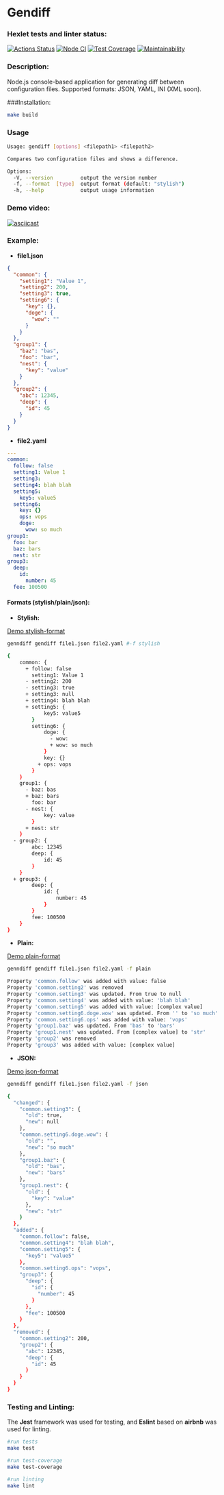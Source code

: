# Gendiff

### Hexlet tests and linter status:

[![Actions Status](https://github.com/DoniyorLatipov/fullstack-javascript-project-46/actions/workflows/hexlet-check.yml/badge.svg)](https://github.com/DoniyorLatipov/fullstack-javascript-project-46/actions)
[![Node CI](https://github.com/DoniyorLatipov/fullstack-javascript-project-46/actions/workflows/nodejs.yml/badge.svg)](https://github.com/DoniyorLatipov/fullstack-javascript-project-46/actions/workflows/nodejs.yml)
[![Test Coverage](https://api.codeclimate.com/v1/badges/7d3e5b5dd5b833e988f0/test_coverage)](https://codeclimate.com/github/DoniyorLatipov/fullstack-javascript-project-46/test_coverage)
[![Maintainability](https://api.codeclimate.com/v1/badges/7d3e5b5dd5b833e988f0/maintainability)](https://codeclimate.com/github/DoniyorLatipov/fullstack-javascript-project-46/maintainability)

### Description:

Node.js console-based application for generating diff between configuration files. Supported formats: JSON, YAML, INI (XML soon).

###Installation:

```bash
make build
```

### Usage

```bash
Usage: gendiff [options] <filepath1> <filepath2>

Compares two configuration files and shows a difference.

Options:
  -V, --version         output the version number
  -f, --format  [type]  output format (default: "stylish")
  -h, --help            output usage information
```

### Demo video:

[![asciicast](https://asciinema.org/a/jyrTr6E9btKo76sdrUqrB7l14.svg)](https://asciinema.org/a/jyrTr6E9btKo76sdrUqrB7l14)

### Example:

- **file1.json**

```json
{
  "common": {
    "setting1": "Value 1",
    "setting2": 200,
    "setting3": true,
    "setting6": {
      "key": {},
      "doge": {
        "wow": ""
      }
    }
  },
  "group1": {
    "baz": "bas",
    "foo": "bar",
    "nest": {
      "key": "value"
    }
  },
  "group2": {
    "abc": 12345,
    "deep": {
      "id": 45
    }
  }
}
```

- **file2.yaml**

```yaml
---
common:
  follow: false
  setting1: Value 1
  setting3:
  setting4: blah blah
  setting5:
    key5: value5
  setting6:
    key: {}
    ops: vops
    doge:
      wow: so much
group1:
  foo: bar
  baz: bars
  nest: str
group3:
  deep:
    id:
      number: 45
  fee: 100500
```

#### Formats (stylish/plain/json):

- **Stylish:**

[Demo stylish-format](https://asciinema.org/a/KgQMC1YJPDAdjCUIXo3LvvHdr 'Demo stylish-format')

```bash
genndiff gendiff file1.json file2.yaml #-f stylish

{
    common: {
      + follow: false
        setting1: Value 1
      - setting2: 200
      - setting3: true
      + setting3: null
      + setting4: blah blah
      + setting5: {
            key5: value5
        }
        setting6: {
            doge: {
              - wow:
              + wow: so much
            }
            key: {}
          + ops: vops
        }
    }
    group1: {
      - baz: bas
      + baz: bars
        foo: bar
      - nest: {
            key: value
        }
      + nest: str
    }
  - group2: {
        abc: 12345
        deep: {
            id: 45
        }
    }
  + group3: {
        deep: {
            id: {
                number: 45
            }
        }
        fee: 100500
    }
}
```

- **Plain:**

[Demo plain-format](https://asciinema.org/a/CtNXRiBTo9BhBie6ydCHpRymL 'Demo plain-format')

```bash
genndiff gendiff file1.json file2.yaml -f plain

Property 'common.follow' was added with value: false
Property 'common.setting2' was removed
Property 'common.setting3' was updated. From true to null
Property 'common.setting4' was added with value: 'blah blah'
Property 'common.setting5' was added with value: [complex value]
Property 'common.setting6.doge.wow' was updated. From '' to 'so much'
Property 'common.setting6.ops' was added with value: 'vops'
Property 'group1.baz' was updated. From 'bas' to 'bars'
Property 'group1.nest' was updated. From [complex value] to 'str'
Property 'group2' was removed
Property 'group3' was added with value: [complex value]
```

- **JSON:**

[Demo json-format](https://asciinema.org/a/p3zs5063MP4xUk1YyPS5zu84K 'Demo json-format')

```bash
genndiff gendiff file1.json file2.yaml -f json

{
  "changed": {
    "common.setting3": {
      "old": true,
      "new": null
    },
    "common.setting6.doge.wow": {
      "old": "",
      "new": "so much"
    },
    "group1.baz": {
      "old": "bas",
      "new": "bars"
    },
    "group1.nest": {
      "old": {
        "key": "value"
      },
      "new": "str"
    }
  },
  "added": {
    "common.follow": false,
    "common.setting4": "blah blah",
    "common.setting5": {
      "key5": "value5"
    },
    "common.setting6.ops": "vops",
    "group3": {
      "deep": {
        "id": {
          "number": 45
        }
      },
      "fee": 100500
    }
  },
  "removed": {
    "common.setting2": 200,
    "group2": {
      "abc": 12345,
      "deep": {
        "id": 45
      }
    }
  }
}
```

### Testing and Linting:

The **Jest** framework was used for testing, and **Eslint** based on **airbnb** was used for linting.

```bash
#run tests
make test

#run test-coverage
make test-coverage

#run linting
make lint
```
